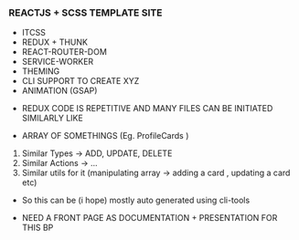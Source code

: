 ### REACTJS + SCSS TEMPLATE SITE

- ITCSS
- REDUX + THUNK
- REACT-ROUTER-DOM
- SERVICE-WORKER
- THEMING
- CLI SUPPORT TO CREATE XYZ
- ANIMATION (GSAP)

* REDUX CODE IS REPETITIVE AND MANY FILES CAN BE INITIATED SIMILARLY LIKE

- ARRAY OF SOMETHINGS (Eg. ProfileCards )

1. Similar Types -> ADD, UPDATE, DELETE
2. Similar Actions -> ...
3. Similar utils for it (manipulating array -> adding a card , updating a card etc)

- So this can be (i hope) mostly auto generated using cli-tools

* NEED A FRONT PAGE AS DOCUMENTATION + PRESENTATION FOR THIS BP

